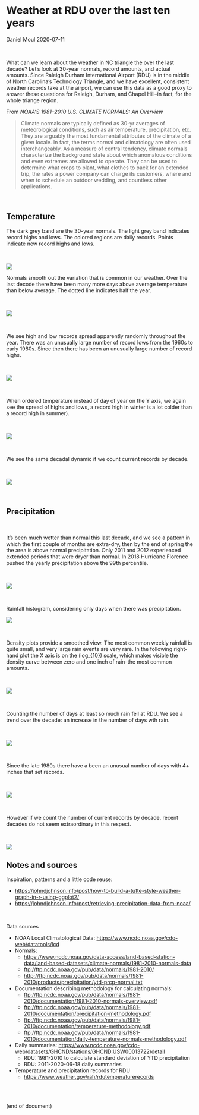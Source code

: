 Weather at RDU over the last ten years
================
Daniel Moul
2020-07-11

<br>

What can we learn about the weather in NC triangle the over the last
decade? Let’s look at 30-year normals, record amounts, and actual
amounts. Since Raleigh Durham International Airport (RDU) is in the
middle of North Carolina’s Technology Triangle, and we have excellent,
consistent weather records take at the airport, we can use this data as
a good proxy to answer these questions for Raleigh, Durham, and Chapel
Hill–in fact, for the whole triange region.

From *NOAA’S 1981–2010 U.S. CLIMATE NORMALS: An Overview*

> Climate normals are typically defined as 30-yr averages of
> meteorological conditions, such as air temperature, precipitation,
> etc. They are arguably the most fundamental attributes of the climate
> of a given locale. In fact, the terms normal and climatology are often
> used interchangeably. As a measure of central tendency, climate
> normals characterize the background state about which anomalous
> conditions and even extremes are allowed to operate. They can be used
> to determine what crops to plant, what clothes to pack for an extended
> trip, the rates a power company can charge its customers, where and
> when to schedule an outdoor wedding, and countless other applications.

<br>

## Temperature

The dark grey band are the 30-year normals. The light grey band
indicates record highs and lows. The colored regions are daily records.
Points indicate new record highs and lows.

<br>

![](rdu-weather_files/figure-gfm/rdu-temp-highs-lows-1.png)<!-- --> <br>

Normals smooth out the variation that is common in our weather. Over the
last decode there have been many more days above average temperature
than below average. The dotted line indicates half the year.

<br>

![](rdu-weather_files/figure-gfm/rdu-days-above-below-normal-1.png)<!-- -->

<br>

We see high and low records spread apparently randomly throughout the
year. There was an unusually large number of record lows from the 1960s
to early 1980s. Since then there has been an unusually large number of
record highs.

<br>

![](rdu-weather_files/figure-gfm/rdu-records-scatter-1.png)<!-- -->

<br>

When ordered temperature instead of day of year on the Y axis, we again
see the spread of highs and lows, a record high in winter is a lot
colder than a record high in summer).

<br>

![](rdu-weather_files/figure-gfm/rdu-records-highs-lows-scatter-1.png)<!-- -->

<br>

We see the same decadal dynamic if we count current records by decade.

<br>

![](rdu-weather_files/figure-gfm/rdu-number-temp-records-by-decade-1.png)<!-- -->

<br>

## Precipitation

<br>

It’s been much wetter than normal this last decade, and we see a pattern
in which the first couple of months are extra-dry, then by the end of
spring the the area is above normal precipitation. Only 2011 and 2012
experienced extended periods that were dryer than normal. In 2018
Hurricane Florence pushed the yearly precipitation above the 99th
percentile.

<br>

![](rdu-weather_files/figure-gfm/rdu-ytd-precip-1.png)<!-- -->

<br>

Rainfall histogram, considering only days when there was precipitation.

![](rdu-weather_files/figure-gfm/rdu-precip-histogram-by-year-1.png)<!-- -->

<br>

Density plots provide a smoothed view. The most common weekly rainfall
is quite small, and very large rain events are very rare. In the
following right-hand plot the X axis is on the \(log_{10}\) scale, which
makes visible the density curve between zero and one inch of rain–the
most common amounts.

<br>

![](rdu-weather_files/figure-gfm/rdu-precip-density-by-year-1.png)<!-- -->

<br>

Counting the number of days at least so much rain fell at RDU. We see a
trend over the decade: an increase in the number of days wth rain.

<br>

![](rdu-weather_files/figure-gfm/rdu-rain-events-1.png)<!-- -->

<br>

Since the late 1980s there have a been an unusual number of days with 4+
inches that set records.

<br>

![](rdu-weather_files/figure-gfm/rdu-current-precip-records-scatter-1.png)<!-- -->

<br>

However if we count the number of current records by decade, recent
decades do not seem extraordinary in this respect.

<br>

![](rdu-weather_files/figure-gfm/rdu-current-precip-records-by-decade-1.png)<!-- -->
<br>

## Notes and sources

Inspiration, patterns and a little code reuse:

  - <https://johndjohnson.info/post/how-to-build-a-tufte-style-weather-graph-in-r-using-ggplot2/>
  - <https://johndjohnson.info/post/retrieving-precipitation-data-from-noaa/>

<br>

Data sources

  - NOAA Local Climatological Data:
    <https://www.ncdc.noaa.gov/cdo-web/datatools/lcd>
  - Normals:
      - <https://www.ncdc.noaa.gov/data-access/land-based-station-data/land-based-datasets/climate-normals/1981-2010-normals-data>
      - <ftp://ftp.ncdc.noaa.gov/pub/data/normals/1981-2010/>
      - <http://ftp.ncdc.noaa.gov/pub/data/normals/1981-2010/products/precipitation/ytd-prcp-normal.txt>
  - Documentation describing methodology for calculating normals:
      - <ftp://ftp.ncdc.noaa.gov/pub/data/normals/1981-2010/documentation/1981-2010-normals-overview.pdf>
      - <ftp://ftp.ncdc.noaa.gov/pub/data/normals/1981-2010/documentation/precipitation-methodology.pdf>
      - <ftp://ftp.ncdc.noaa.gov/pub/data/normals/1981-2010/documentation/temperature-methodology.pdf>
      - <ftp://ftp.ncdc.noaa.gov/pub/data/normals/1981-2010/documentation/daily-temperature-normals-methodology.pdf>
  - Daily summaries:
    <https://www.ncdc.noaa.gov/cdo-web/datasets/GHCND/stations/GHCND:USW00013722/detail>
      - RDU: 1981-2010 to calculate standard deviation of YTD
        precipitation
      - RDU: 2011-2020-06-18 daily summaries
  - Temperature and precipitation records for RDU
      - <https://www.weather.gov/rah/rdutemperaturerecords>

<br> <br>

(end of document)

